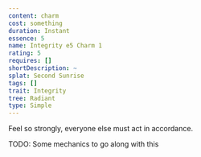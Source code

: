 ```yaml
---
content: charm
cost: something
duration: Instant
essence: 5
name: Integrity e5 Charm 1
rating: 5
requires: []
shortDescription: ~
splat: Second Sunrise
tags: []
trait: Integrity
tree: Radiant
type: Simple
---
```


Feel so strongly, everyone else must act in accordance.

TODO: Some mechanics to go along with this
